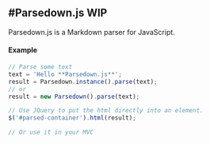 #Parsedown.js WIP
------------

Parsedown.js is a Markdown parser for JavaScript.

#### Example

```javascript
// Parse some text
text = 'Hello **Parsedown.js**';
result = Parsedown.instance().parse(text);
// or
result = new Parsedown().parse(text);

// Use JQuery to put the html directly into an element.
$('#parsed-container').html(result);

// Or use it in your MVC
```